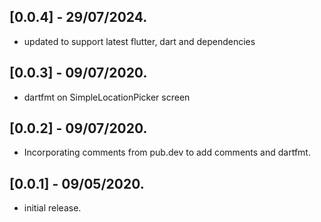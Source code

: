 ## [0.0.4] - 29/07/2024.

* updated to support latest flutter, dart and dependencies

## [0.0.3] - 09/07/2020.

* dartfmt on SimpleLocationPicker screen 

## [0.0.2] - 09/07/2020.

* Incorporating comments from pub.dev to add comments and dartfmt.


## [0.0.1] - 09/05/2020.

* initial release.
